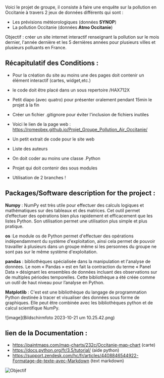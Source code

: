 Voici le projet de groupe, il consiste à faire une enquête sur la pollution en Occitanie à travers 2 jeux de données différents qui sont : 

* Les prévisions météorologiques (données **SYNOP**)
* La pollution Occitanie (données **Atmo Occitanie**)

Objectif : créer un site internet interactif renseignant la pollution sur le mois dernier, l'année dernière et les 5 
dernières années pour plusieurs villes et plusieurs polluants en France. 

## Récapitulatif des Conditions :  

* Pour la création du site au moins une des pages doit contenir un élément interactif (cartes, widget,etc.)  

* le code doit être placé dans un sous repertoire /HAX712X

* Petit diapo (avec quatro) pour présenter oralement pendant 15min le projet à la fin 

* Créer un fichier .gitignore pour éviter l'inclusion de fichiers inutiles 

* Voici le lien de la page web : https://romeobex.github.io/Projet_Groupe_Pollution_Air_Occitanie/ 


* Un petit extrait de code pour le site web 

* Liste des auteurs

* On doit coder au moins une classe .Python 

* Projet qui doit contenir des sous modules 

* Utilisation de 2 branches ! 


## Packages/Software description for the project :


**Numpy** : NumPy est très utile pour effectuer des calculs logiques et mathématiques sur des tableaux et des matrices. Cet outil permet d’effectuer des opérations bien plus rapidement et efficacement que les listes Python. Son utilisation permet une utilisation plus simple et plus pratique.

**os** :Le module os de Python permet d'effectuer des opérations indépendamment du système d'exploitation, ainsi cela permet de pouvoir travailler à plusieurs dans un groupe même si les personnes du groupe ne sont pas sur le même système d'exploitation. 


**pandas** : bibliothèques spécialisée dans la manipulation et l'analyse de données. 
Le nom « Pandas » est en fait la contraction du terme « Panel Data » désignant les ensembles de données incluant des observations sur de multiples périodes temporelles. Cette bibliothèque a été créée comme un outil de haut niveau pour l’analyse en Python.

**Matplotlib** : C'est est une bibliothèque du langage de programmation Python destinée à tracer et visualiser des données sous forme de graphiques. Elle peut être combinée avec les bibliothèques python et de calcul scientifique NumPy.

![image](Bildschirmfoto 2023-10-21 um 10.25.42.png)


## lien de la Documentation :

* https://paintmaps.com/map-charts/232c/Occitanie-map-chart (carte)
* https://docs.python.org/fr/3.5/tutorial/ (aide python)
* https://support.zendesk.com/hc/fr/articles/4408846544922-Formatage-de-texte-avec-Markdown (text markdown) 



![Objectif](images/github_actions.jpg)

